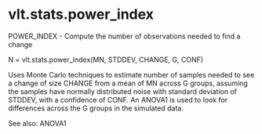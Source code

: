 # vlt.stats.power_index

  POWER_INDEX - Compute the number of observations needed to find a change
 
   N = vlt.stats.power_index(MN, STDDEV, CHANGE, G, CONF)
 
   Uses Monte Carlo techniques to estimate number of samples needed to
   see a change of size CHANGE from a mean of MN across G groups,
   assuming the samples have normally distributed noise with standard
   deviation of STDDEV, with a confidence of CONF. An ANOVA1 is used to
   look for differences across the G groups in the simulated data.
 
   See also: ANOVA1
